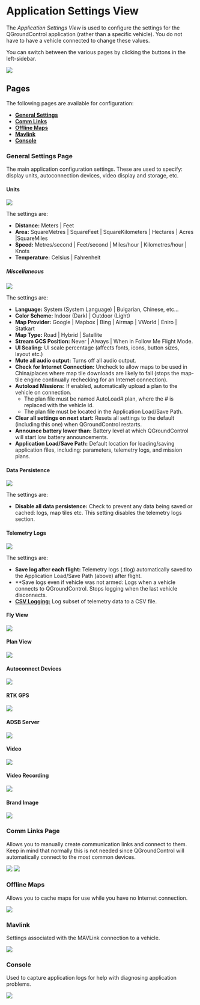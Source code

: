 # Application Settings View

The _Application Settings View_ is used to configure the settings for the QGroundControl application (rather than a specific vehicle). You do not have to have a vehicle connected to change these values.

You can switch between the various pages by clicking the buttons in the left-sidebar.

<img src="/images/reference/reference-qgc-application-settings.png" class="img-responsive img-center" style="max-height:600px;">

## Pages

The following pages are available for configuration:

* **[General Settings](/reference/qgroundcontrol/application-settings-view.md#general-settings-page)**
* **[Comm Links](/reference/qgroundcontrol/application-settings-view.md#comm-links-page)**
* **[Offline Maps](/reference/qgroundcontrol/application-settings-view.md#offline-maps)**
* **[Mavlink](/reference/qgroundcontrol/application-settings-view.md#mavlink)**
* **[Console](l/reference/qgroundcontrol/application-settings-view.md#console)**

### General Settings Page

The main application configuration settings. These are used to specify: display units, autoconnection devices, video display and storage, etc.

#### Units
<img src="/images/reference/reference-qgc-application-settings-general-units.png" class="img-responsive img-center" style="max-height:600px;">

The settings are:
* **Distance:** Meters | Feet
* **Area:** SquareMetres | SquareFeet | SquareKilometers | Hectares | Acres |SquareMiles
* **Speed:** Metres/second | Feet/second | Miles/hour | Kilometres/hour | Knots
* **Temperature:** Celsius | Fahrenheit

##### Miscellaneous

<img src="/images/reference/reference-qgc-application-settings-general-misc.png" class="img-responsive img-center" style="max-height:600px;">

The settings are:
* **Language:** System (System Language) | Bulgarian, Chinese, etc...
* **Color Scheme:** Indoor (Dark) | Outdoor (Light)
* **Map Provider:** Google | Mapbox | Bing | Airmap | VWorld | Eniro | Statkart
* **Map Type:** Road | Hybrid | Satellite
* **Stream GCS Position:** Never | Always | When in Follow Me Flight Mode.
* **UI Scaling:** UI scale percentage (affects fonts, icons, button sizes, layout etc.)
* **Mute all audio output:** Turns off all audio output.
* **Check for Internet Connection:** Uncheck to allow maps to be used in China/places where map tile downloads are likely to fail (stops the map-tile engine continually rechecking for an Internet connection).
* **Autoload Missions:** If enabled, automatically upload a plan to the vehicle on connection.
    * The plan file must be named AutoLoad#.plan, where the # is replaced with the vehicle id.
    * The plan file must be located in the Application Load/Save Path.
* **Clear all settings on next start:** Resets all settings to the default (including this one) when QGroundControl restarts.
* **Announce battery lower than:** Battery level at which QGroundControl will start low battery announcements.
* **Application Load/Save Path:** Default location for loading/saving application files, including: parameters, telemetry logs, and mission plans.

#### Data Persistence

<img src="/images/reference/reference-qgc-application-settings-general-data-persistence.png" class="img-responsive img-center" style="max-height:600px;">

The settings are:
* **Disable all data persistence:** Check to prevent any data being saved or cached: logs, map tiles etc. This setting disables the telemetry logs section.

#### Telemetry Logs

<img src="/images/reference/reference-qgc-application-settings-general-telemetry-logs.png" class="img-responsive img-center" style="max-height:600px;">

The settings are:
* **Save log after each flight:** Telemetry logs (.tlog) automatically saved to the Application Load/Save Path (above) after flight.
* **Save logs even if vehicle was not armed: Logs when a vehicle connects to QGroundControl. Stops logging when the last vehicle disconnects.
* **[CSV Logging:](https://docs.qgroundcontrol.com/en/SettingsView/csv.html)** Log subset of telemetry data to a CSV file.

#### Fly View

<img src="/images/reference/reference-qgc-application-settings-general-fly-view.png" class="img-responsive img-center" style="max-height:600px;">

#### Plan View

<img src="/images/reference/reference-qgc-application-settings-general-plan-view.png" class="img-responsive img-center" style="max-height:600px;">

#### Autoconnect Devices

<img src="/images/reference/reference-qgc-application-settings-general-autoconnect.png" class="img-responsive img-center" style="max-height:600px;">

#### RTK GPS

<img src="/images/reference/reference-qgc-application-settings-general-rtk.png" class="img-responsive img-center" style="max-height:600px;">

#### ADSB Server

<img src="/images/reference/reference-qgc-application-settings-general-adsb.png" class="img-responsive img-center" style="max-height:600px;">

#### Video

<img src="/images/reference/reference-qgc-application-settings-general-video.png" class="img-responsive img-center" style="max-height:600px;">

#### Video Recording

<img src="/images/reference/reference-qgc-application-settings-general-video-recording.png" class="img-responsive img-center" style="max-height:600px;">

#### Brand Image

<img src="/images/reference/reference-qgc-application-settings-general-brand-image.png" class="img-responsive img-center" style="max-height:600px;">

### Comm Links Page

Allows you to manually create communication links and connect to them. Keep in mind that normally this is not needed since QGroundControl will automatically connect to the most common devices.

<img src="/images/reference/reference-qgc-application-settings-comm-links.png" class="img-responsive img-center" style="max-height:600px;">

<img src="/images/reference/reference-qgc-application-settings-comm-links-udp.png" class="img-responsive img-center" style="max-height:600px;">

### Offline Maps

Allows you to cache maps for use while you have no Internet connection.

<img src="/images/reference/reference-qgc-application-settings-general-offline-maps.png" class="img-responsive img-center" style="max-height:600px;">

### Mavlink

Settings associated with the MAVLink connection to a vehicle.

<img src="/images/reference/reference-qgc-application-settings-mavlink.png" class="img-responsive img-center" style="max-height:600px;">

### Console

Used to capture application logs for help with diagnosing application problems.

<img src="/images/reference/reference-qgc-application-settings-console.png" class="img-responsive img-center" style="max-height:600px;">
